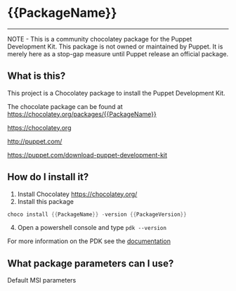 {{PackageName}}
==========================

---
NOTE - This is a community chocolatey package for the Puppet Development Kit.  This package is not owned or maintained by Puppet.  It is merely here as a stop-gap measure until Puppet release an official package.

## What is this?
This project is a Chocolatey package to install the Puppet Development Kit.

The chocolate package can be found at https://chocolatey.org/packages/{{PackageName}}

https://chocolatey.org

http://puppet.com/

https://puppet.com/download-puppet-development-kit

## How do I install it?

1. Install Chocolatey https://chocolatey.org/
2. Install this package
```powershell
choco install {{PackageName}} -version {{PackageVersion}}
```
4. Open a powershell console and type `pdk --version`

For more information on the PDK see the [documentation](https://puppet.com/docs/pdk/latest/pdk.html)

## What package parameters can I use?

Default MSI parameters
